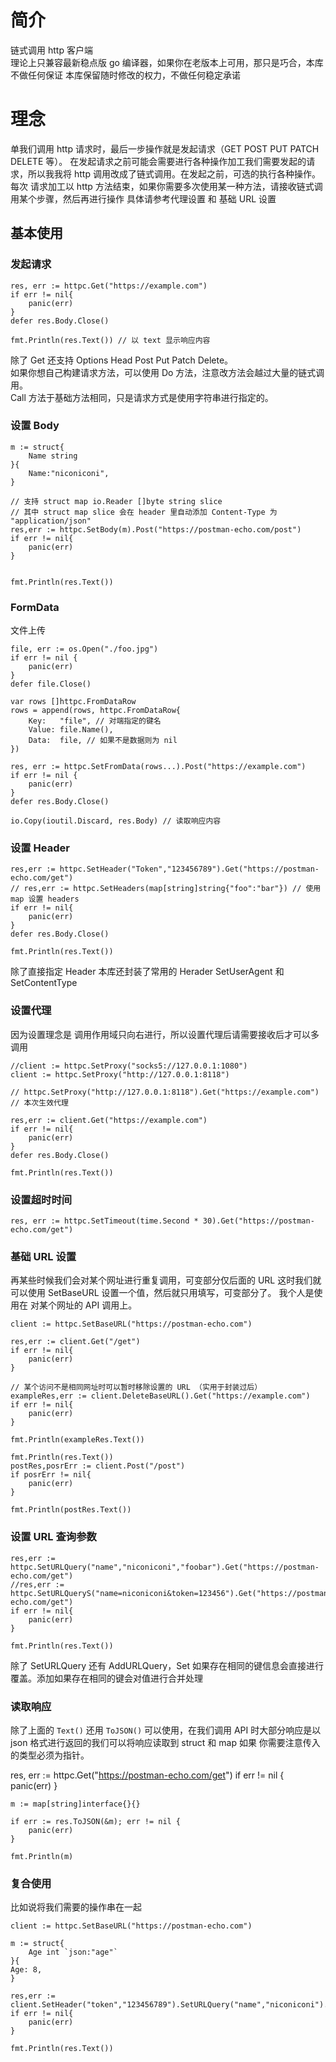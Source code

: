 # 简介
链式调用 http 客户端  
理论上只兼容最新稳点版 go 编译器，如果你在老版本上可用，那只是巧合，本库不做任何保证
本库保留随时修改的权力，不做任何稳定承诺

# 理念
单我们调用 http 请求时，最后一步操作就是发起请求（GET POST PUT PATCH DELETE 等）。
在发起请求之前可能会需要进行各种操作加工我们需要发起的请求，所以我我将 http 调用改成了链式调用。在发起之前，可选的执行各种操作。
每次 请求加工以 http 方法结束，如果你需要多次使用某一种方法，请接收链式调用某个步骤，然后再进行操作 具体请参考代理设置 和 基础 URL 设置


## 基本使用

### 发起请求

    res, err := httpc.Get("https://example.com")
    if err != nil{
        panic(err)
    }
    defer res.Body.Close()

    fmt.Println(res.Text()) // 以 text 显示响应内容

除了 Get 还支持 Options Head Post Put Patch Delete。  
如果你想自己构建请求方法，可以使用 Do 方法，注意改方法会越过大量的链式调用。  
Call 方法于基础方法相同，只是请求方式是使用字符串进行指定的。

### 设置 Body

    m := struct{
        Name string
    }{
        Name:"niconiconi",
    }

    // 支持 struct map io.Reader []byte string slice
    // 其中 struct map slice 会在 header 里自动添加 Content-Type 为 "application/json"
	res,err := httpc.SetBody(m).Post("https://postman-echo.com/post")
	if err != nil{
		panic(err)
	}
	

	fmt.Println(res.Text())

### FormData
文件上传

	file, err := os.Open("./foo.jpg")
	if err != nil {
		panic(err)
	}
	defer file.Close()

	var rows []httpc.FromDataRow
	rows = append(rows, httpc.FromDataRow{
		Key:   "file", // 对端指定的键名
		Value: file.Name(),
		Data:  file, // 如果不是数据则为 nil
	})

	res, err := httpc.SetFromData(rows...).Post("https://example.com")
	if err != nil {
		panic(err)
	}
	defer res.Body.Close()

	io.Copy(ioutil.Discard, res.Body) // 读取响应内容


### 设置 Header
    res,err := httpc.SetHeader("Token","123456789").Get("https://postman-echo.com/get")
	// res,err := httpc.SetHeaders(map[string]string{"foo":"bar"}) // 使用 map 设置 headers
	if err != nil{
		panic(err)
	}
	defer res.Body.Close()

	fmt.Println(res.Text())

除了直接指定 Header 本库还封装了常用的 Herader SetUserAgent 和 SetContentType

### 设置代理
因为设置理念是 调用作用域只向右进行，所以设置代理后请需要接收后才可以多调用

    //client := httpc.SetProxy("socks5://127.0.0.1:1080")
	client := httpc.SetProxy("http://127.0.0.1:8118")

    // httpc.SetProxy("http://127.0.0.1:8118").Get("https://example.com") // 本次生效代理

	res,err := client.Get("https://example.com")
	if err != nil{
		panic(err)
	}
	defer res.Body.Close()

	fmt.Println(res.Text())

### 设置超时时间

	res, err := httpc.SetTimeout(time.Second * 30).Get("https://postman-echo.com/get")


### 基础 URL 设置
再某些时候我们会对某个网址进行重复调用，可变部分仅后面的 URL 这时我们就可以使用  SetBaseURL 设置一个值，然后就只用填写，可变部分了。
我个人是使用在 对某个网址的 API 调用上。

	client := httpc.SetBaseURL("https://postman-echo.com")

	res,err := client.Get("/get")
	if err != nil{
		panic(err)
	}

	// 某个访问不是相同网址时可以暂时移除设置的 URL （实用于封装过后）
	exampleRes,err := client.DeleteBaseURL().Get("https://example.com")
	if err != nil{
		panic(err)
	}

	fmt.Println(exampleRes.Text())
	
	fmt.Println(res.Text())
	postRes,posrErr := client.Post("/post")
	if posrErr != nil{
		panic(err)
	}

	fmt.Println(postRes.Text())


### 设置 URL 查询参数

	res,err := httpc.SetURLQuery("name","niconiconi","foobar").Get("https://postman-echo.com/get")
	//res,err := httpc.SetURLQueryS("name=niconiconi&token=123456").Get("https://postman-echo.com/get")
	if err != nil{
		panic(err)
	}

	fmt.Println(res.Text())

除了 SetURLQuery 还有 AddURLQuery，Set 如果存在相同的键信息会直接进行覆盖。添加如果存在相同的键会对值进行合并处理

### 读取响应
除了上面的 `Text()` 还用 `ToJSON()` 可以使用，在我们调用 API 时大部分响应是以 json 格式进行返回的我们可以将响应读取到 struct 和 map 如果 你需要注意传入的类型必须为指针。

res, err := httpc.Get("https://postman-echo.com/get")
	if err != nil {
		panic(err)
	}

	m := map[string]interface{}{}

	if err := res.ToJSON(&m); err != nil {
		panic(err)
	}

	fmt.Println(m)

### 复合使用
比如说将我们需要的操作串在一起

	client := httpc.SetBaseURL("https://postman-echo.com")

	m := struct{
		Age int `json:"age"`
	}{
	Age: 8,
	}

	res,err := client.SetHeader("token","123456789").SetURLQuery("name","niconiconi").SetBody(m).Post("/post")
	if err != nil{
		panic(err)
	}

	fmt.Println(res.Text())